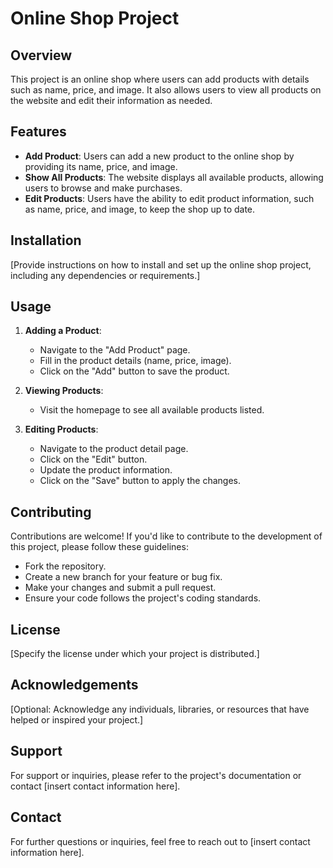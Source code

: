 # Online Shop Project

## Overview

This project is an online shop where users can add products with details such as name, price, and image. It also allows users to view all products on the website and edit their information as needed.

## Features

- **Add Product**: Users can add a new product to the online shop by providing its name, price, and image.
- **Show All Products**: The website displays all available products, allowing users to browse and make purchases.
- **Edit Products**: Users have the ability to edit product information, such as name, price, and image, to keep the shop up to date.

## Installation

[Provide instructions on how to install and set up the online shop project, including any dependencies or requirements.]

## Usage

1. **Adding a Product**:
   - Navigate to the "Add Product" page.
   - Fill in the product details (name, price, image).
   - Click on the "Add" button to save the product.

2. **Viewing Products**:
   - Visit the homepage to see all available products listed.

3. **Editing Products**:
   - Navigate to the product detail page.
   - Click on the "Edit" button.
   - Update the product information.
   - Click on the "Save" button to apply the changes.

## Contributing

Contributions are welcome! If you'd like to contribute to the development of this project, please follow these guidelines:
- Fork the repository.
- Create a new branch for your feature or bug fix.
- Make your changes and submit a pull request.
- Ensure your code follows the project's coding standards.

## License

[Specify the license under which your project is distributed.]

## Acknowledgements

[Optional: Acknowledge any individuals, libraries, or resources that have helped or inspired your project.]

## Support

For support or inquiries, please refer to the project's documentation or contact [insert contact information here].

## Contact

For further questions or inquiries, feel free to reach out to [insert contact information here].
